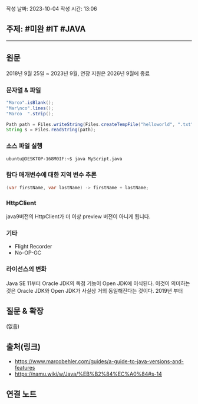 
작성 날짜: 2023-10-04
작성 시간: 13:06

## 주제: #미완 #IT #JAVA 

----
## 원문
2018년 9월 25일 ~ 2023년 9월,  연장 지원은 2026년 9월에 종료

### 문자열 & 파일
```java
"Marco".isBlank();
"Mar\nco".lines();
"Marco  ".strip();

Path path = Files.writeString(Files.createTempFile("helloworld", ".txt"), "Hi, my name is!");
String s = Files.readString(path);
```

### 소스 파일 실행
```bash
ubuntu@DESKTOP-168M0IF:~$ java MyScript.java
```

### 람다 매개변수에 대한 지역 변수 추론
```java
(var firstName, var lastName) -> firstName + lastName;
```

### HttpClient
java9버전의 HttpClient가 더 이상 preview 버전이 아니게 됩니다.

### 기타
- Flight Recorder
- No-OP-GC

### 라이선스의 변화
Java SE 11부터 Oracle JDK의 독점 기능이 Open JDK에 이식된다. 이것이 의미하는 것은  Oracle JDK와 Open JDK가 사실상 거의 동일해진다는 것이다. 2019년 부터 

## 질문 & 확장

(없음)

## 출처(링크)
- https://www.marcobehler.com/guides/a-guide-to-java-versions-and-features
- https://namu.wiki/w/Java/%EB%B2%84%EC%A0%84#s-14

## 연결 노트










